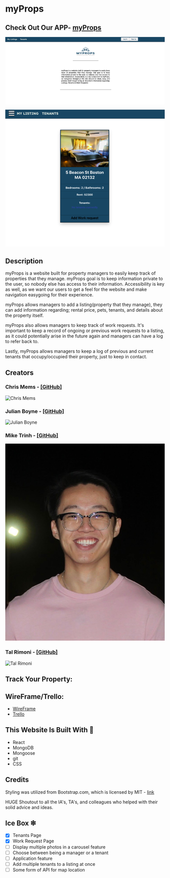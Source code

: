 # myProps

## Check Out Our APP- [myProps](https://mypropsmanagement.netlify.app/)

![myProps](public/landingpage.jpg)

![myProps](public/listingpage.jpg)

## Description

myProps is a website built for property managers to easily keep track of properties that they manage. myProps goal is to keep information private to the user, so nobody else has access to their information. Accessibility is key as well, as we want our users to get a feel for the website and make navigation easygoing for their experience.

myProps allows managers to add a listing(property that they manage), they can add information regarding; rental price, pets, tenants, and details about the property itself.

myProps also allows managers to keep track of work requests. It's important to keep a record of ongoing or previous work requests to a listing, as it could potentially arise in the future again and managers can have a log to refer back to.

Lastly, myProps allows managers to keep a log of previous and current tenants that occupy/occupied their property, just to keep in contact.

## Creators

### Chris Mems - [[GitHub]](https://github.com/cmthecoder)
![Chris Mems](public/Chris-Mems.jpg)

### Julian Boyne - [[GitHub]](https://github.com/julianboyne11)
![Julian Boyne](public/Julian-Boyne.jpg)

### Mike Trinh - [[GitHub]](https://github.com/hieptrinh96)
![Mike Trinh](public/Mike-Trinh.jpeg)

### Tal Rimoni - [[GitHub]](https://github.com/trimoni)
![Tal Rimoni](public/Tal.png)

## Track Your Property:

## WireFrame/Trello:
* [WireFrame](https://whimsical.com/myprops-XZbVRtQBww8pas2z7iJnei#)
* [Trello](https://trello.com/b/jlYFf4V7/myprops)

## This Website Is Built With 💪

* React
* MongoDB
* Mongoose
* git
* CSS

## Credits

Styling was utilized from Bootstrap.com, which is licensed by MIT - [link](https://react-bootstrap.github.io/)

HUGE Shoutout to all the IA's, TA's, and colleagues who helped with their solid advice and ideas.

## Ice Box ❇︎

- [x] Tenants Page
- [x] Work Request Page
- [ ] Display multiple photos in a carousel feature
- [ ] Choose between being a manager or a tenant
- [ ] Application feature
- [ ] Add multiple tenants to a listing at once
- [ ] Some form of API for map location

